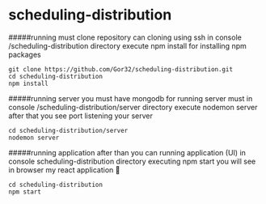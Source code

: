 # scheduling-distribution

#####running
must clone repository
can cloning using ssh 
in console /scheduling-distribution directory execute 
npm install for installing npm packages 
```
git clone https://github.com/Gor32/scheduling-distribution.git
cd scheduling-distribution
npm install
```

#####running server you must have mongodb
for running server must in console 
/scheduling-distribution/server directory execute nodemon server
after that you see port listening your server
```
cd scheduling-distribution/server
nodemon server
```

#####running application
after than you can running application (UI)
in console scheduling-distribution directory executing npm start
you will see in browser my react application :metal:  
```
cd scheduling-distribution
npm start
```


